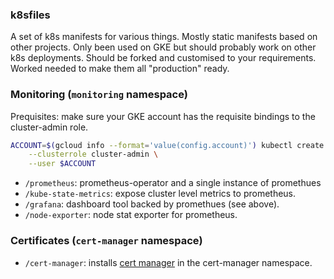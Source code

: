 ### k8sfiles

A set of k8s manifests for various things. Mostly static manifests based on other projects. Only been used on GKE but should probably work on other k8s deployments. Should be forked and customised to your requirements. Worked needed to make them all "production" ready.

### Monitoring (`monitoring` namespace)

Prequisites: make sure your GKE account has the requisite bindings to the cluster-admin role.

```bash
ACCOUNT=$(gcloud info --format='value(config.account)') kubectl create clusterrolebinding owner-cluster-admin-binding \
    --clusterrole cluster-admin \
    --user $ACCOUNT
```

- `/prometheus`: prometheus-operator and a single instance of promethues
- `/kube-state-metrics`: expose cluster level metrics to prometheus.
- `/grafana`: dashboard tool backed by promethues (see above).
- `/node-exporter`: node stat exporter for prometheus.

### Certificates (`cert-manager` namespace)

- `/cert-manager`: installs [cert manager](https://github.com/jetstack/cert-manager) in the cert-manager namespace.
